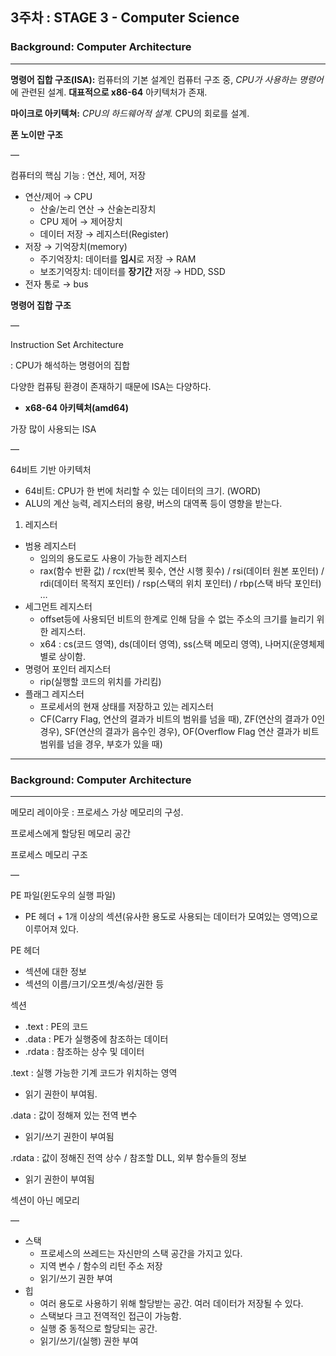 ## 3주차 : **STAGE 3** - Computer Science

### Background: Computer Architecture

---

**명령어 집합 구조(ISA):** 컴퓨터의 기본 설계인 컴퓨터 구조 중, *CPU가 사용하는 명령어*에 관련된 설계. **대표적으로 x86-64** 아키텍처가 존재.

**마이크로 아키텍쳐:** *CPU의 하드웨어적 설계.* CPU의 회로를 설계.

**폰 노이만 구조**

—

컴퓨터의 핵심 기능 : 연산, 제어, 저장

- 연산/제어 → CPU
    - 산술/논리 연산 → 산술논리장치
    - CPU 제어 → 제어장치
    - 데이터 저장 → 레지스터(Register)
- 저장 → 기억장치(memory)
    - 주기억장치: 데이터를 **임시**로 저장 → RAM
    - 보조기억장치: 데이터를 **장기간** 저장 → HDD, SSD
- 전자 통로 → bus

**명령어 집합 구조** 

—

Instruction Set Architecture

: CPU가 해석하는 명령어의 집합

다양한 컴퓨팅 환경이 존재하기 때문에 ISA는 다양하다.

- **x68-64 아키텍처(amd64)**

가장 많이 사용되는 ISA

—

64비트 기반 아키텍처

- 64비트: CPU가 한 번에 처리할 수 있는 데이터의 크기. (WORD)
- ALU의 계산 능력, 레지스터의 용량, 버스의 대역폭 등이 영향을 받는다.

1) 레지스터

- 범용 레지스터
    - 임의의 용도로도 사용이 가능한 레지스터
    - rax(함수 반환 값) / rcx(반복 횟수, 연산 시행 횟수) / rsi(데이터 원본 포인터) / rdi(데이터 목적지 포인터) / rsp(스택의 위치 포인터) / rbp(스택 바닥 포인터) …
- 세그먼트 레지스터
    - offset등에 사용되던 비트의 한계로 인해 담을 수 없는 주소의 크기를 늘리기 위한 레지스터.
    - x64 : cs(코드 영역), ds(데이터 영역), ss(스택 메모리 영역), 나머지(운영체제 별로 상이함.
- 명령어 포인터 레지스터
    - rip(실행할 코드의 위치를 가리킴)
- 플래그 레지스터
    - 프로세서의 현재 상태를 저장하고 있는 레지스터
    - CF(Carry Flag, 연산의 결과가 비트의 범위를 넘을 때), ZF(연산의 결과가 0인 경우), SF(연산의 결과가 음수인 경우), OF(Overflow Flag 연산 결과가 비트 범위를 넘을 경우, 부호가 있을 때)

---

### Background: Computer Architecture

---

메모리 레이아웃 : 프로세스 가상 메모리의 구성.



프로세스에게 할당된 메모리 공간

프로세스 메모리 구조

—

PE 파일(윈도우의 실행 파일)

- PE 헤더 + 1개 이상의 섹션(유사한 용도로 사용되는 데이터가 모여있는 영역)으로 이루어져 있다.

PE 헤더

- 섹션에 대한 정보
- 섹션의 이름/크기/오프셋/속성/권한 등

섹션

- .text : PE의 코드
- .data : PE가 실행중에 참조하는 데이터
- .rdata : 참조하는 상수 및 데이터

.text : 실행 가능한 기계 코드가 위치하는 영역

- 읽기 권한이 부여됨.

.data : 값이 정해져 있는 전역 변수

- 읽기/쓰기 권한이 부여됨

.rdata : 값이 정해진 전역 상수 / 참조할 DLL, 외부 함수들의 정보

- 읽기 권한이 부여됨

섹션이 아닌 메모리

—

- 스택
    - 프로세스의 쓰레드는 자신만의 스택 공간을 가지고 있다.
    - 지역 변수 / 함수의 리턴 주소 저장
    - 읽기/쓰기 권한 부여
- 힙
    - 여러 용도로 사용하기 위해 할당받는 공간. 여러 데이터가 저장될 수 있다.
    - 스택보다 크고 전역적인 접근이 가능함.
    - 실행 중 동적으로 할당되는 공간.
    - 읽기/쓰기/(실행) 권한 부여
